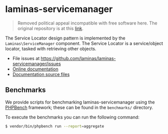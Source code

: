 # laminas-servicemanager

> Removed political appeal incompatible with free software here. The original repository is at this [link](https://github.com/laminas/laminas-servicemanager).

The Service Locator design pattern is implemented by the `Laminas\ServiceManager`
component. The Service Locator is a service/object locator, tasked with
retrieving other objects.

- File issues at https://github.com/laminas/laminas-servicemanager/issues
- [Online documentation](https://docs.laminas.dev/laminas-servicemanager)
- [Documentation source files](docs/book/)

## Benchmarks

We provide scripts for benchmarking laminas-servicemanager using the
[PHPBench](https://github.com/phpbench/phpbench) framework; these can be
found in the `benchmarks/` directory.

To execute the benchmarks you can run the following command:

```bash
$ vendor/bin/phpbench run --report=aggregate
```
